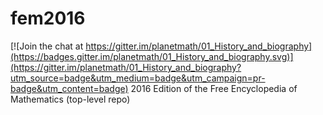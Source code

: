 # fem2016

[![Join the chat at https://gitter.im/planetmath/01_History_and_biography](https://badges.gitter.im/planetmath/01_History_and_biography.svg)](https://gitter.im/planetmath/01_History_and_biography?utm_source=badge&utm_medium=badge&utm_campaign=pr-badge&utm_content=badge)
2016 Edition of the Free Encyclopedia of Mathematics (top-level repo)
